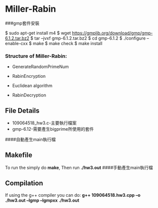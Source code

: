 # Miller-Rabin 
###gmp套件安裝

$ sudo apt-get install m4
$ wget https://gmplib.org/download/gmp/gmp-6.1.2.tar.bz2
$ tar –jvxf gmp-6.1.2.tar.bz2
$ cd gmp-6.1.2
$ ./configure –enable-cxx
$ make
$ make check
$ make install



### Structure of Miller-Rabin:
* GenerateRandomPrimeNum

* RabinEncryption
    
* Euclidean algorithm
       
* RabinDecryption 
   


## File Details
- 109064518_hw3.c-主要執行檔案
- gmp-6.12-需要產生bigprime所使用的套件

####自動產生main執行檔
## Makefile
To run the simply do **make**,
Then run **./hw3.out**
####手動產生main執行檔

## Compilation
If using the g++ compiler you can do:
**g++ 109064518.hw3.cpp –o ./hw3.out –lgmp –lgmpxx**
**./hw3.out**




